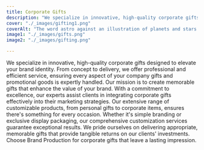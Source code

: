 ```yaml
---
title: Corporate Gifts
description: "We specialize in innovative, high-quality corporate gifts designed to elevate your brand identity. "
cover: "./_images/gifting1.png"
coverAlt: "The word astro against an illustration of planets and stars."
image1: "./_images/gifts.png"
image2: "./_images/gifting.png"

---
```


We specialize in innovative, high-quality corporate gifts designed to elevate your brand identity. From concept to delivery, we offer professional and efficient service, ensuring every aspect of your company gifts and promotional goods is expertly handled.
Our mission is to create memorable gifts that enhance the value of your brand. With a commitment to excellence, our experts assist clients in integrating corporate gifts effectively into their marketing strategies. Our extensive range of customizable products, from personal gifts to corporate items, ensures there's something for every occasion.
Whether it's simple branding or exclusive display packaging, our comprehensive customization services guarantee exceptional results. We pride ourselves on delivering appropriate, memorable gifts that provide tangible returns on our clients' investments. Choose Brand Production for corporate gifts that leave a lasting impression.



